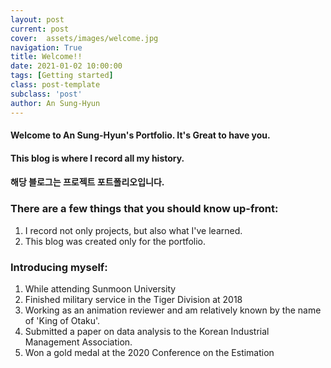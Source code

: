 ```yaml
---
layout: post
current: post
cover:  assets/images/welcome.jpg
navigation: True
title: Welcome!!
date: 2021-01-02 10:00:00
tags: [Getting started]
class: post-template
subclass: 'post'
author: An Sung-Hyun
---
```


#### Welcome to An Sung-Hyun's Portfolio. It's Great to have you.
#### This blog is where I record all my history.
#### 해당 블로그는 프로젝트 포트폴리오입니다.

### There are a few things that you should know up-front:
1. I record not only projects, but also what I've learned.
2. This blog was created only for the portfolio.

### Introducing myself:
1. While attending Sunmoon University
2. Finished military service in the Tiger Division at 2018
3. Working as an animation reviewer and am relatively known by the name of 'King of Otaku'.
4. Submitted a paper on data analysis to the Korean Industrial Management Association.
5. Won a gold medal at the 2020 Conference on the Estimation
